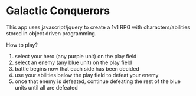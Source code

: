 # Galactic Conquerors

This app uses javascript/jquery to create a 1v1 RPG with characters/abilities stored in object driven programming.

How to play?
1. select your hero (any purple unit) on the play field
2. select an enemy (any blue unit) on the play field
3. battle begins now that each side has been decided
4. use your abilities below the play field to defeat your enemy
5. once that enemy is defeated, continue defeating the rest of the blue units until all are defeated
